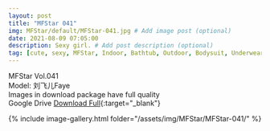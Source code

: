 ```yaml
---
layout: post
title: "MFStar 041"
img: MFStar/default/MFStar-041.jpg # Add image post (optional)
date: 2021-08-09 07:05:00
description: Sexy girl. # Add post description (optional)
tag: [cute, sexy, MFStar, Indoor, Bathtub, Outdoor, Bodysuit, Underwear, Cosplay, Big Tits, Tattoo, CHINAGIRLS]
---
```

MFStar Vol.041  
Model: 刘飞儿Faye   
Images in download package have full quality                    
Google Drive [Download Full](http://gestyy.com/eoLfTI){:target="_blank"}

{% include image-gallery.html folder="/assets/img/MFStar/MFStar-041/" %}
